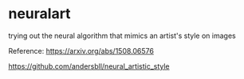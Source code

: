 # neuralart 
trying out the neural algorithm that mimics an artist's style on images

Reference:
https://arxiv.org/abs/1508.06576

https://github.com/andersbll/neural_artistic_style
